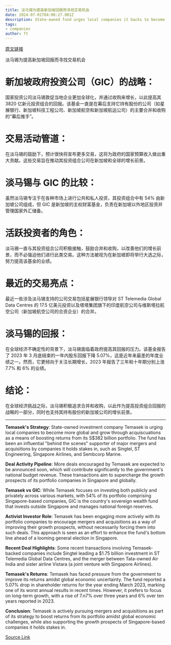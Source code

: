 ```yaml
---
title: 淡马锡为提高新加坡回报而寻找交易机会
date: 2024-07-01T04:00:27.001Z
description: State-owned fund urges local companies it backs to become more global and grow through acquisitions
tags: 
- companies
author: ft
---
```


[原文链接](https://ft.com/content/21affac0-cdfa-43b8-bce4-48b0b344146c)

淡马锡为提高新加坡回报而寻找交易机会

# 新加坡政府投资公司（GIC）的战略：

国家投资公司淡马锡敦促当地企业更加全球化，并通过收购来增长，以此提高其 3820 亿新元投资组合的回报。该基金一直是在幕后支持它持有股份的公司（如星展银行、新加坡科技工程公司、新加坡航空和新加坡航运公司）的主要合并和收购的“幕后推手”。

# 交易活动管道：

在淡马锡的鼓励下，预计很快将宣布更多交易，这将为政府的国家预算收入做出重大贡献。这些交易旨在推动其投资组合公司在新加坡和全球的增长前景。

# 淡马锡与 GIC 的比较：

虽然淡马锡专注于在各种市场上进行公共和私人投资，其投资组合中有 54% 由新加坡公司组成，但 GIC 是新加坡的主权财富基金，负责在新加坡以外地区投资并管理国家外汇储备。

# 活跃投资者的角色：

淡马锡一直与其投资组合公司积极接触，鼓励合并和收购，以改善他们的增长前景，而不必强迫他们进行此类交易。这种方法被视为在新加坡即将举行大选之际，努力提高该基金的业绩。

# 最近的交易亮点：

最近一些涉及淡马锡支持的公司交易包括星展银行领导对 ST Telemedia Global Data Centres 的 17.5 亿美元投资以及塔塔集团旗下的印度航空公司与维斯塔拉航空公司（新加坡航空公司的合资企业）的合并。

# 淡马锡的回报：

在全球经济不确定性的背景下，淡马锡面临着政府提高其回报的压力。该基金报告了 2023 年 3 月底结束的一年内股东回报下降 5.07%，这是近年来最差的年度业绩之一。然而，它更倾向于关注长期增长，2023 年报告了三年和十年期分别上涨 7.7% 和 6% 的业绩。

# 结论：

在全球经济挑战之际，淡马锡积极追求合并和收购，以此作为提高投资组合回报的战略的一部分，同时也支持其持有股份的新加坡公司的增长前景。

---

 **Temasek's Strategy**: State-owned investment company Temasek is urging local companies to become more global and grow through acquiscuations as a means of boosting returns from its S$382 billion portfolio. The fund has been an influential "behind the scenes" supporter of major mergers and acquisitions by companies it holds stakes in, such as Singtel, ST Engineering, Singapore Airlines, and Sembcorp Marine.

**Deal Activity Pipeline**: More deals encouraged by Temasek are expected to be announced soon, which will contribute significantly to the government's national budget revenue. These transactions aim to supercharge the growth prospects of its portfolio companies in Singapore and globally.

**Temasek vs GIC**: While Temasek focuses on investing both publicly and privately across various markets, with 54% of its portfolio comprising Singapore-based companies, GIC is the country's sovereign wealth fund that invests outside Singapore and manages national foreign reserves.

**Activist Investor Role**: Temasek has been engaging more actively with its portfolio companies to encourage mergers and acquisitions as a way of improving their growth prospects, without necessarily forcing them into such deals. This approach is seen as an effort to enhance the fund's bottom line ahead of a looming general election in Singapore.

**Recent Deal Highlights**: Some recent transactions involving Temasek-backed companies include Singtel leading a $1.75 billion investment in ST Telemedia Global Data Centres, and the merger between Tata-owned Air India and sister airline Vistara (a joint venture with Singapore Airlines).

**Temasek's Returns**: Temasek has faced pressure from the government to improve its returns amidst global economic uncertainty. The fund reported a 5.07% drop in shareholder returns for the year ending March 2023, marking one of its worst annual results in recent times. However, it prefers to focus on long-term growth, with a rise of 7.n7% over three years and 6% over ten years reported in 2023.

**Conclusion**: Temasek is actively pursuing mergers and acquisitions as part of its strategy to boost returns from its portfolio amidst global economic challenges, while also supporting the growth prospects of Singapore-based companies it holds stakes in.

[Source Link](https://ft.com/content/21affac0-cdfa-43b8-bce4-48b0b344146c)


